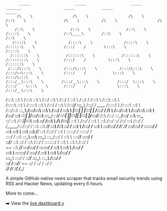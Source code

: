           _____                    _____                    _____                   _______                   _____            _____                    _____          
         /\    \                  /\    \                  /\    \                 /::\    \                 /\    \          /\    \                  /\    \         
        /::\    \                /::\    \                /::\    \               /::::\    \               /::\____\        /::\    \                /::\    \        
       /::::\    \              /::::\    \              /::::\    \             /::::::\    \             /:::/    /        \:::\    \              /::::\    \       
      /::::::\    \            /::::::\    \            /::::::\    \           /::::::::\    \           /:::/    /          \:::\    \            /::::::\    \      
     /:::/\:::\    \          /:::/\:::\    \          /:::/\:::\    \         /:::/~~\:::\    \         /:::/    /            \:::\    \          /:::/\:::\    \     
    /:::/__\:::\    \        /:::/__\:::\    \        /:::/  \:::\    \       /:::/    \:::\    \       /:::/    /              \:::\    \        /:::/__\:::\    \    
   /::::\   \:::\    \      /::::\   \:::\    \      /:::/    \:::\    \     /:::/    / \:::\    \     /:::/    /               /::::\    \      /::::\   \:::\    \   
  /::::::\   \:::\    \    /::::::\   \:::\    \    /:::/    / \:::\    \   /:::/____/   \:::\____\   /:::/    /       ____    /::::::\    \    /::::::\   \:::\    \  
 /:::/\:::\   \:::\____\  /:::/\:::\   \:::\    \  /:::/    /   \:::\ ___\ |:::|    |     |:::|    | /:::/    /       /\   \  /:::/\:::\    \  /:::/\:::\   \:::\    \ 
/:::/  \:::\   \:::|    |/:::/__\:::\   \:::\____\/:::/____/  ___\:::|    ||:::|____|     |:::|    |/:::/____/       /::\   \/:::/  \:::\____\/:::/  \:::\   \:::\____\
\::/    \:::\  /:::|____|\:::\   \:::\   \::/    /\:::\    \ /\  /:::|____| \:::\    \   /:::/    / \:::\    \       \:::\  /:::/    \::/    /\::/    \:::\  /:::/    /
 \/_____/\:::\/:::/    /  \:::\   \:::\   \/____/  \:::\    /::\ \::/    /   \:::\    \ /:::/    /   \:::\    \       \:::\/:::/    / \/____/  \/____/ \:::\/:::/    / 
          \::::::/    /    \:::\   \:::\    \       \:::\   \:::\ \/____/     \:::\    /:::/    /     \:::\    \       \::::::/    /                    \::::::/    /  
           \::::/    /      \:::\   \:::\____\       \:::\   \:::\____\        \:::\__/:::/    /       \:::\    \       \::::/____/                      \::::/    /   
            \::/____/        \:::\   \::/    /        \:::\  /:::/    /         \::::::::/    /         \:::\    \       \:::\    \                      /:::/    /    
             ~~               \:::\   \/____/          \:::\/:::/    /           \::::::/    /           \:::\    \       \:::\    \                    /:::/    /     
                               \:::\    \               \::::::/    /             \::::/    /             \:::\    \       \:::\    \                  /:::/    /      
                                \:::\____\               \::::/    /               \::/____/               \:::\____\       \:::\____\                /:::/    /       
                                 \::/    /                \::/____/                 ~~                      \::/    /        \::/    /                \::/    /        
                                  \/____/                                                                    \/____/          \/____/                  \/____/         
                                                                                                                                                                       
                                                                                                                                    
A simple GitHub-native news scraper that tracks email security trends using RSS and Hacker News, updating every 6 hours. 

More to come...

➡️ View the [live dashboard »](./dashboard.md)